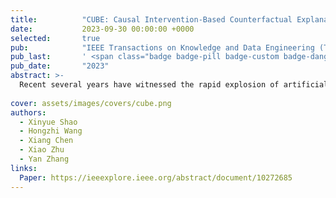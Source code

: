 ```yaml
---
title:          "CUBE: Causal Intervention-Based Counterfactual Explanation for Prediction Models"
date:           2023-09-30 00:00:00 +0000
selected:       true
pub:            "IEEE Transactions on Knowledge and Data Engineering (TKDE)"
pub_last:       ' <span class="badge badge-pill badge-custom badge-danger">SCI Q1</span>'
pub_date:       "2023"
abstract: >-
  Recent several years have witnessed the rapid explosion of artificial intelligence applied in various domains with the surpassing human-level performance. Despite the success, these models’ underlying mechanisms remain a mystery, as their complicated representations make human understanding impossible. This mystery may cause discrimination and non-robustness in prediction. Making deep learning models more transparent and understandable is gaining popularity, but most of interpretation approaches provide spurious correlations leading to suboptimal, incorrect or even biased interpretations, which could be reduced by causal explanations. Motivated by this, we attempt to study the generation of causal explanations and propose CUBE, a causal intervention-based counterfactual interpretation method. To ensure that the generation process of counterfactual explanation conforms to causality, we model the counterfactual generation process as a causal graph and construct a counterfactual generation model based on the causal intervention; to generate counterfactuals that adhere to the causality, we introduce a causal director to capture the causal relationships in the distribution and guide the generation of counterfactuals; to improve the efficiency of the counterfactual generation when facing a large number of explanation queries, we model it as a sample generation problem and propose an explainable framework based on adversarial generation. The experimental results validate that CUBE outperforms other approaches in terms of both lower time costs and higher explanation quality.
  
cover: assets/images/covers/cube.png
authors:
  - Xinyue Shao
  - Hongzhi Wang
  - Xiang Chen
  - Xiao Zhu
  - Yan Zhang
links:
  Paper: https://ieeexplore.ieee.org/abstract/document/10272685
---
```

